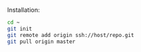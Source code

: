 Installation:

```sh
cd ~
git init
git remote add origin ssh://host/repo.git
git pull origin master
```
